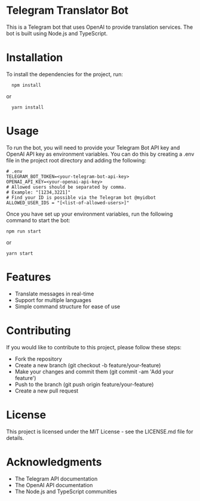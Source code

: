 # Telegram Translator Bot

This is a Telegram bot that uses OpenAI to provide translation services. The bot is built using Node.js and TypeScript.

# Installation

To install the dependencies for the project, run:

```
  npm install
```

or

```
  yarn install
```

# Usage

To run the bot, you will need to provide your Telegram Bot API key and OpenAI API key as environment variables. You can do this by creating a .env file in the project root directory and adding the following:

```
# .env
TELEGRAM_BOT_TOKEN=<your-telegram-bot-api-key>
OPENAI_API_KEY=<your-openai-api-key>
# Allowed users should be separated by comma.
# Example: "[1234,3221]"
# Find your ID is possible via the Telegram bot @myidbot
ALLOWED_USER_IDS = "[<list-of-allowed-users>]"
```

Once you have set up your environment variables, run the following command to start the bot:

```
npm run start
```

or

```
yarn start
```

# Features

- Translate messages in real-time
- Support for multiple languages
- Simple command structure for ease of use

# Contributing

If you would like to contribute to this project, please follow these steps:

- Fork the repository
- Create a new branch (git checkout -b feature/your-feature)
- Make your changes and commit them (git commit -am 'Add your feature')
- Push to the branch (git push origin feature/your-feature)
- Create a new pull request

# License

This project is licensed under the MIT License - see the LICENSE.md file for details.

# Acknowledgments

- The Telegram API documentation
- The OpenAI API documentation
- The Node.js and TypeScript communities
